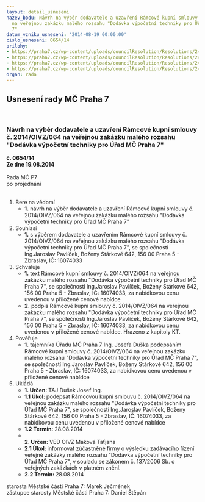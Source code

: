 ```yaml
---
layout: detail_usneseni
nazev_bodu: Návrh na výběr dodavatele a uzavření Rámcové kupní smlouvy č. 2014/OIVZ/064
  na veřejnou zakázku malého rozsahu "Dodávka výpočetní techniky pro Úřad MČ Praha
  7"
datum_vzniku_usneseni: '2014-08-19 00:00:00'
cislo_usneseni: 0654/14
prilohy:
- https://praha7.cz/wp-content/uploads/councilResolution/Resolutions/24727/38-14-2._n%c3%a1vrh_r%c3%a1mcov%c3%a9_kupn%c3%ad_smlouvy.doc
- https://praha7.cz/wp-content/uploads/councilResolution/Resolutions/24727/38-14-Kopie_-_3._Cenov%c3%a1_nab%c3%addka_sortimentu.docx
- https://praha7.cz/wp-content/uploads/councilResolution/Resolutions/24727/38-14-4._v%c3%bdzva_k_pod%c3%a1n%c3%ad_cenov%c3%a9_nab%c3%addky.doc
- https://praha7.cz/wp-content/uploads/councilResolution/Resolutions/24727/38-14-v%c3%bdpis_ze_%c5%beiv.rejst%c5%99%c3%adku.pdf
organ: rada
---
```

<div id="ucUsn_pList" class="usn">
	<span><h2>Usnesení rady MČ Praha 7 </h2>
<br></span><div class="standBody">
<span><h3>Návrh na výběr dodavatele a uzavření Rámcové kupní smlouvy č. 2014/OIVZ/064 na veřejnou zakázku malého rozsahu "Dodávka výpočetní techniky pro Úřad MČ Praha 7"</h3></span><div class="center">
		<strong>č. 0654/14</strong><br>
	</div>
<div class="center">
		<strong>Ze dne 19.08.2014</strong><br><br>
	</div>Rada MČ P7<br> po projednání<br><br><ol>
<li>Bere na vědomí<ul><li>
<strong>1.</strong> návrh na výběr dodavatele a uzavření Rámcové kupní smlouvy č. 2014/OIVZ/064 na veřejnou zakázku malého rozsahu "Dodávka výpočetní techniky pro Úřad MČ Praha 7"</li></ul>
</li>
<li>Souhlasí<ul><li>
<strong>1.</strong> s výběrem dodavatele a uzavřením Rámcové kupní smlouvy č. 2014/OIVZ/064 na veřejnou zakázku malého rozsahu "Dodávka výpočetní techniky pro Úřad MČ Praha 7", se společností Ing.Jaroslav Pavlíček, Boženy Stárkové 642, 156 00 Praha 5 - Zbraslav, IČ: 16074033</li></ul>
</li>
<li>Schvaluje<ul>
<li>
<strong>1.</strong> text Rámcové kupní smlouvy č. 2014/OIVZ/064 na veřejnou zakázku malého rozsahu "Dodávka výpočetní techniky pro Úřad MČ Praha 7", se společností  Ing.Jaroslav Pavlíček, Boženy Stárkové 642, 156 00 Praha 5 - Zbraslav, IČ: 16074033, za nabídkovou cenu uvedenou v  přiložené cenové nabídce</li>
<li>
<strong>2.</strong> podpis Rámcové kupní smlouvy č. 2014/OIVZ/064 na veřejnou zakázku malého rozsahu "Dodávka výpočetní techniky pro Úřad MČ Praha 7", se společností Ing.Jaroslav Pavlíček, Boženy Stárkové 642, 156 00 Praha 5 - Zbraslav, IČ: 16074033, za nabídkovou cenu uvedenou v  přiložené cenové nabídce. Hrazeno z kapitoly KT.  </li>
</ul>
</li>
<li>Pověřuje<ul><li>
<strong>1.</strong> tajemníka Úřadu MČ Praha 7 Ing. Josefa Duška podepsáním  Rámcové kupní smlouvy č. 2014/OIVZ/064 na veřejnou zakázku malého rozsahu  "Dodávka výpočetní techniky pro Úřad MČ Praha 7", se společností Ing.Jaroslav Pavlíček, Boženy Stárkové 642, 156 00 Praha 5 - Zbraslav, IČ: 16074033, za nabídkovou cenu uvedenou v  přiložené cenové nabídce</li></ul>
</li>
<li>Ukládá<ul>
<li>
<strong>1. Určen: </strong>TAJ Dušek Josef Ing.</li>
<li>
<strong>1.1 Úkol: </strong>podepsat  Rámcovou kupní smlouvu č. 2014/OIVZ/064 na veřejnou zakázku malého rozsahu "Dodávka výpočetní techniky pro Úřad MČ Praha 7", se společností Ing.Jaroslav Pavlíček, Boženy Stárkové 642, 156 00 Praha 5 - Zbraslav, IČ: 16074033, za nabídkovou cenu uvedenou v  přiložené cenové nabídce</li>
<li>
<strong>1.2 Termín: </strong>28.08.2014</li>
<li>
<strong><br>2. Určen: </strong>VED OIVZ Maková Taťjana</li>
<li>
<strong>2.1 Úkol: </strong>informovat zúčastněné firmy o výsledku zadávacího řízení veřejné zakázky malého rozsahu "Dodávka výpočetní techniky pro Úřad MČ Praha 7", v souladu se zákonem č. 137/2006 Sb. o veřejných zakázkách v platném znění.    </li>
<li>
<strong>2.2 Termín: </strong>28.08.2014</li>
</ul>
</li>
</ol>starosta Městské části Praha 7: Marek Ječmének<br>zástupce starosty Městské části Praha 7: Daniel Štěpán 
</div>
</div>